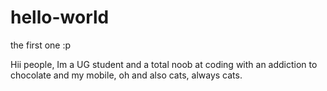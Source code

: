 # hello-world
the first one :p

Hii people,
Im a UG student and a total noob at coding with an addiction to chocolate and my mobile, 
oh and also cats, always cats.

